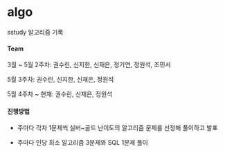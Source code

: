 # algo

sstudy 알고리즘 기록

#### Team

3월 ~ 5월 2주차: 권수린, 신지한, 신재은, 정기연, 정원석, 조민서

5월 3주차: 권수린, 신지한, 신재은, 정원석

5월 4주차 ~ 현재: 권수린, 신재은, 정원석

#### 진행방법

- 주마다 각자 1문제씩 실버~골드 난이도의 알고리즘 문제를 선정해 풀이하고 발표

- 주마다 인당 최소 알고리즘 3문제와 SQL 1문제 풀이
